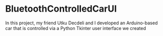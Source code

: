 # BluetoothControlledCarUI
In this project, my friend Utku Decdeli and I developed an Arduino-based car that is controlled via a Python Tkinter user interface we created

